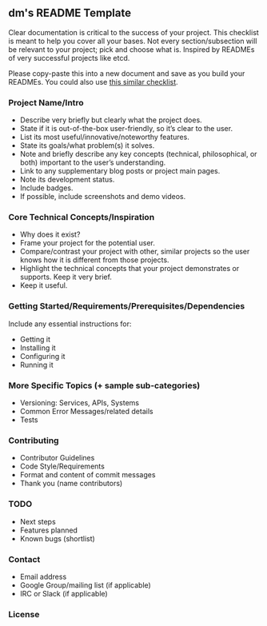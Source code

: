 ## dm's README Template

Clear documentation is critical to the success of your project. This checklist is meant to help you cover all your bases. Not every section/subsection will be relevant to your project; pick and choose what is. Inspired by READMEs of very successful projects like etcd.

Please copy-paste this into a new document and save as you build your READMEs. You could also use [this similar checklist](https://github.com/cfpb/open-source-project-template).

### Project Name/Intro

- Describe very briefly but clearly what the project does.
- State if it is out-of-the-box user-friendly, so it’s clear to the user.
- List its most useful/innovative/noteworthy features.
- State its goals/what problem(s) it solves.
- Note and briefly describe any key concepts (technical, philosophical, or both) important to the user’s understanding.
- Link to any supplementary blog posts or project main pages.
- Note its development status.
- Include badges.
- If possible, include screenshots and demo videos.

### Core Technical Concepts/Inspiration

- Why does it exist?
- Frame your project for the potential user. 
- Compare/contrast your project with other, similar projects so the user knows how it is different from those projects.
- Highlight the technical concepts that your project demonstrates or supports. Keep it very brief.
- Keep it useful.

### Getting Started/Requirements/Prerequisites/Dependencies

Include any essential instructions for:
- Getting it
- Installing it
- Configuring it
- Running it

### More Specific Topics (+ sample sub-categories)

- Versioning: Services, APIs, Systems
- Common Error Messages/related details
- Tests

### Contributing

- Contributor Guidelines
- Code Style/Requirements
- Format and content of commit messages
- Thank you (name contributors)

### TODO

- Next steps
- Features planned
- Known bugs (shortlist)

### Contact

- Email address
- Google Group/mailing list (if applicable)
- IRC or Slack (if applicable)

### License
